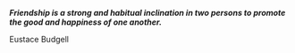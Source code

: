 _**Friendship is a strong and habitual inclination in two persons to promote the good and happiness of one another.**_

Eustace Budgell